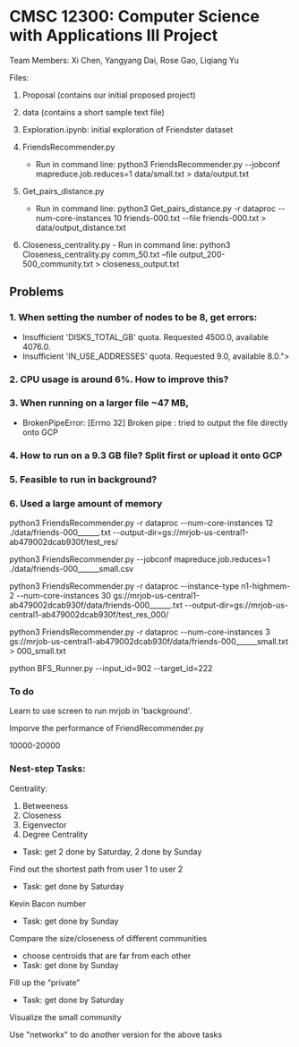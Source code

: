 # CMSC 12300: Computer Science with Applications III Project
Team Members: Xi Chen, Yangyang Dai, Rose Gao, Liqiang Yu

Files:
1. Proposal (contains our initial proposed project)
2. data (contains a short sample text file)
3. Exploration.ipynb: initial exploration of Friendster dataset
4. FriendsRecommender.py
	- Run in command line: python3 FriendsRecommender.py --jobconf mapreduce.job.reduces=1 data/small.txt > data/output.txt
5. Get_pairs_distance.py
	- Run in command line: python3 Get_pairs_distance.py -r dataproc --num-core-instances 10 friends-000.txt --file friends-000.txt > data/output_distance.txt
	
6. Closeness_centrality.py
        - Run in command line: python3 Closeness_centrality.py comm_50.txt –file output_200-500_community.txt > closeness_output.txt
 

## Problems
### 1. When setting the number of nodes to be 8, get errors: 
 - Insufficient 'DISKS_TOTAL_GB' quota. Requested 4500.0, available 4076.0.
 - Insufficient 'IN_USE_ADDRESSES' quota. Requested 9.0, available 8.0.">

### 2. CPU usage is around 6%. How to improve this?

### 3. When running on a larger file ~47 MB, 

- BrokenPipeError: [Errno 32] Broken pipe
: tried to output the file directly onto GCP

### 4. How to run on a 9.3 GB file? Split first or upload it onto GCP

### 5. Feasible to run in background?

### 6. Used a large amount of memory

python3 FriendsRecommender.py -r dataproc --num-core-instances 12 ./data/friends-000______.txt --output-dir=gs://mrjob-us-central1-ab479002dcab930f/test_res/

python3 FriendsRecommender.py --jobconf mapreduce.job.reduces=1 ./data/friends-000______small.csv 


python3 FriendsRecommender.py -r dataproc --instance-type n1-highmem-2 --num-core-instances 30 gs://mrjob-us-central1-ab479002dcab930f/data/friends-000______.txt --output-dir=gs://mrjob-us-central1-ab479002dcab930f/test_res_000/

python3 FriendsRecommender.py -r dataproc --num-core-instances 3 gs://mrjob-us-central1-ab479002dcab930f/data/friends-000______small.txt > 000_small.txt

python BFS\_Runner.py --input\_id=902 --target\_id=222

### To do

Learn to use screen to run mrjob in 'background'.

Imporve the performance of FriendRecommender.py


10000-20000

### Nest-step Tasks:
Centrality:
1. Betweeness
2. Closeness
3. Eigenvector
4. Degree Centrality
- Task: get 2 done by Saturday, 2 done by Sunday

Find out the shortest path from user 1 to user 2
- Task: get done by Saturday

Kevin Bacon number
- Task: get done by Sunday

Compare the size/closeness of different communities
- choose centroids that are far from each other 
- Task: get done by Sunday

Fill up the “private”
- Task: get done by Saturday

Visualize the small community


Use "networkx" to do another version for the above tasks

